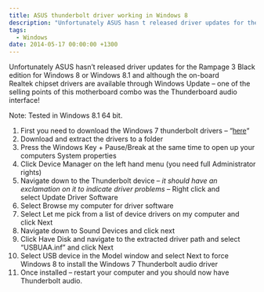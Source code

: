 ```yaml
---
title: ASUS thunderbolt driver working in Windows 8
description: "Unfortunately ASUS hasn t released driver updates for the Rampage 3 Black edition for Windows 8 or Windows 8.1 and although the on-board Realtek chipset..."
tags:
  - Windows
date: 2014-05-17 00:00:00 +1300
---
```

Unfortunately ASUS hasn&#8217;t released driver updates for the Rampage 3 Black edition for Windows 8 or Windows 8.1 and although the on-board Realtek chipset drivers are available through Windows Update &#8211; one of the selling points of this motherboard combo was the Thunderboard audio interface!

Note: Tested in Windows 8.1 64 bit.

  1. First you need to download the Windows 7 thunderbolt drivers &#8211; &#8220;<a style="font-family: sans-serif;font-style: normal" title="ASUS Rampage 3 Black Edition Drivers/Utilities" href="http://support.asus.com/download.aspx?SLanguage=en&m=Rampage%20III%20Black%20Edition&os=30" target="_blank">here</a>&#8220;
  2. Download and extract the drivers to a folder
  3. Press the Windows Key + Pause/Break at the same time to open up your computers System properties
  4. Click Device Manager on the left hand menu (you need full Administrator rights)
  5. Navigate down to the Thunderbolt device &#8211; _it should have an exclamation on it to indicate driver problems_ &#8211; Right click and select Update Driver Software
  6. Select Browse my computer for driver software
  7. Select Let me pick from a list of device drivers on my computer and click Next
  8. Navigate down to Sound Devices and click next
  9. Click Have Disk and navigate to the extracted driver path and select &#8220;USBUAA.inf&#8221; and click Next
 10. Select USB device in the Model window and select Next to force Windows 8 to install the Windows 7 Thunderbolt audio driver
 11. Once installed &#8211; restart your computer and you should now have Thunderbolt audio.
